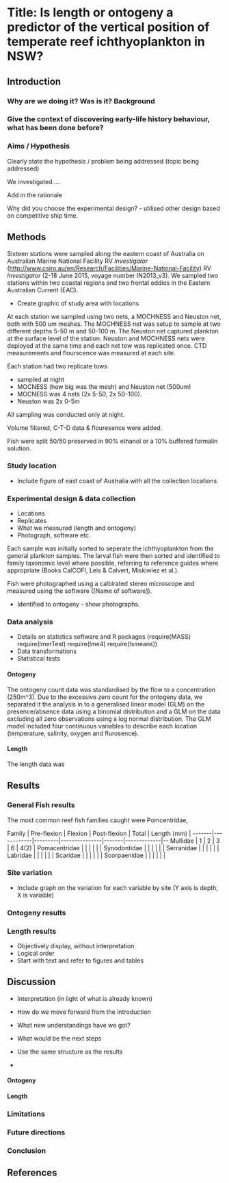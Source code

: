# Title: Is length or ontogeny a predictor of the vertical position of temperate reef ichthyoplankton in NSW?

## Introduction

### Why are we doing it? Was is it? Background

### Give the context of discovering early-life history behaviour, what has been done before?


### Aims / Hypothesis
Clearly state the hypothesis / problem being addressed (topic being addressed)

We investigated.....

Add in the rationale

Why did you choose the experimental design? - utilised other design based on competitive ship time.



## Methods

Sixteen stations were sampled along the eastern coast of Australia on
Australian Marine National Facility RV *Investigator* (http://www.csiro.au/en/Research/Facilities/Marine-National-Facility) RV *Investigator* (2-18 June 2015, voyage number IN2013_v3). We sampled two stations within two coastal regions and two frontal eddies in the Eastern Australian Current (EAC).

* Create graphic of study area with locations

At each station we sampled using two nets, a MOCHNESS and Neuston net, both with 500 um meshes. The MOCHNESS net was setup to sample at two different depths 5-50 m and 50-100 m. The Neuston net captured plankton at the surface level of the station. Neuston and MOCHNESS nets were deployed at the same time and each net tow was replicated once. CTD measurements and flourscence was measured at each site.




Each station had two replicate tows

- sampled at night
- MOCNESS (how big was the mesh) and Neuston net (500um)
- MOCNESS was 4 nets (2x 5-50, 2x 50-100).
- Neuston was 2x 0-5m

All sampling was conducted only at night.

Volume filtered, C-T-D data & flouresence were added.

Fish were split 50/50 preserved in 90% ethanol or a 10% buffered formalin solution.

### Study location
- Include figure of east coast of Australia with all the collection locations

### Experimental design & data collection

- Locations
- Replicates
- What we measured (length and ontogeny)
- Photograph, software etc.

Each sample was initially sorted to seperate the ichthyoplankton from the general plankton samples. The larval fish were then sorted and identified to family taxonomic level where possible, referring to reference guides where appropriate (Books CalCOFI, Leis & Calvert, Miskiwiez et al.).

Fish were photographed using a calbirated stereo microscope and measured using the software ([Name of software]).

* Identified to ontogeny - show photographs.

### Data analysis

- Details on statistics software and R packages (require(MASS)
require(lmerTest)
require(lme4)
require(lsmeans))
- Data transformations
- Statistical tests

#### Ontogeny
The ontogeny count data was standardised by the flow to a concentration (250m^3).
Due to the excessive zero count for the ontogeny data, we separated it the analysis in to a generalised linear model (GLM) on the presence/absence data using a binomial distribution and a GLM on the data excluding all zero observations using a log normal distribution. The GLM model included four continuous variables to describe each location (temperature, salinity, oxygen and flurosence).

#### Length
The length data was

## Results

### General Fish results
The most common reef fish families caught were Pomcentridae,

Family | Pre-flexion | Flexion | Post-flexion | Total | Length (mm) |
-------|------------|---------|---------------|-------|-------------|--
Mullidae | 1          | 2       | 3             | 6     | 4(2)        |
Pomacentridae       |            |         |               |       |             |
Synodontidae       |            |         |               |       |             |
Serranidae       |            |         |               |       |             |
Labridae       |            |         |               |       |             |
Scaridae       |            |         |               |       |             |
Scorpaenidae       |            |         |               |       |             |

### Site variation

* Include graph on the variation for each variable by site (Y axis is depth, X is variable)


### Ontogeny results

### Length results




- Objectively display, without interpretation
- Logical order
- Start with text and refer to figures and tables

## Discussion

- Interpretation (in light of what is already known)
- How do we move forward from the introduction
- What new understandings have we got?
- What would be the next steps

- Use the same structure as the results
-
#### Ontogeny


#### Length


### Limitations

### Future directions

### Conclusion


## References

